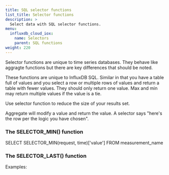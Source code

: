```yaml
---
title: SQL selector functions
list_title: Selector functions
description: >
  Select data with SQL selector functions.
menu:
  influxdb_cloud_iox:
    name: Selectors
    parent: SQL functions
weight: 220
---
```


Selector functions are unique to time series databases. They behave like aggragte functions but there are key differences that should be noted.


These functions are unique to InfluxDB SQL. Similar in that you have a table full of values and you select a row or multiple rows of values and return a table with fewer values. They should only return one value.  Max and min may return multiple values if the value is a tie.


Use selector function to reduce the size of your results set. 

Aggregate will modify a value and return the value.  A selector says "here's the row per the logic you have chosen". 

### The SELECTOR_MIN() function

SELECT SELECTOR_MIN(request, time)['value']
FROM measurement_name


### The SELECTOR_LAST() function

Examples:


